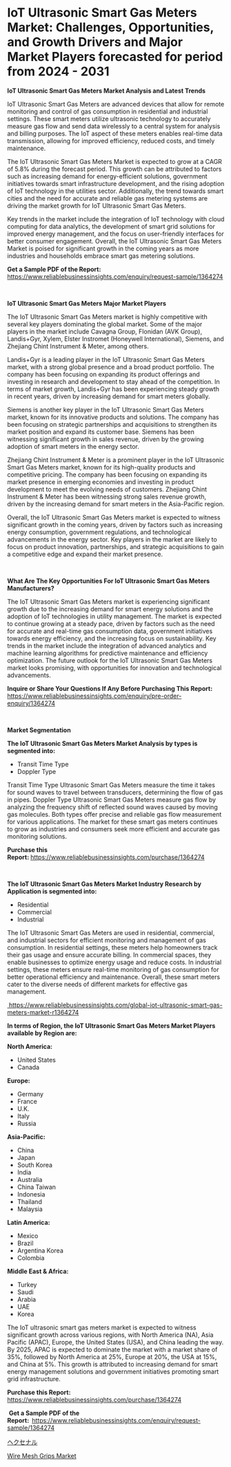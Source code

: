 <p><h1>IoT Ultrasonic Smart Gas Meters Market: Challenges, Opportunities, and Growth Drivers and Major Market Players forecasted for period from 2024 - 2031</h1></p><p><strong>IoT Ultrasonic Smart Gas Meters Market Analysis and Latest Trends</strong></p>
<p><p>IoT Ultrasonic Smart Gas Meters are advanced devices that allow for remote monitoring and control of gas consumption in residential and industrial settings. These smart meters utilize ultrasonic technology to accurately measure gas flow and send data wirelessly to a central system for analysis and billing purposes. The IoT aspect of these meters enables real-time data transmission, allowing for improved efficiency, reduced costs, and timely maintenance.</p><p>The IoT Ultrasonic Smart Gas Meters Market is expected to grow at a CAGR of 5.8% during the forecast period. This growth can be attributed to factors such as increasing demand for energy-efficient solutions, government initiatives towards smart infrastructure development, and the rising adoption of IoT technology in the utilities sector. Additionally, the trend towards smart cities and the need for accurate and reliable gas metering systems are driving the market growth for IoT Ultrasonic Smart Gas Meters.</p><p>Key trends in the market include the integration of IoT technology with cloud computing for data analytics, the development of smart grid solutions for improved energy management, and the focus on user-friendly interfaces for better consumer engagement. Overall, the IoT Ultrasonic Smart Gas Meters Market is poised for significant growth in the coming years as more industries and households embrace smart gas metering solutions.</p></p>
<p><strong>Get a Sample PDF of the Report:&nbsp;</strong> <a href="https://www.reliablebusinessinsights.com/enquiry/request-sample/1364274">https://www.reliablebusinessinsights.com/enquiry/request-sample/1364274</a></p>
<p>&nbsp;</p>
<p><strong>IoT Ultrasonic Smart Gas Meters Major Market Players</strong></p>
<p><p>The IoT Ultrasonic Smart Gas Meters market is highly competitive with several key players dominating the global market. Some of the major players in the market include Cavagna Group, Flonidan (AVK Group), Landis+Gyr, Xylem, Elster Instromet (Honeywell International), Siemens, and Zhejiang Chint Instrument & Meter, among others.</p><p>Landis+Gyr is a leading player in the IoT Ultrasonic Smart Gas Meters market, with a strong global presence and a broad product portfolio. The company has been focusing on expanding its product offerings and investing in research and development to stay ahead of the competition. In terms of market growth, Landis+Gyr has been experiencing steady growth in recent years, driven by increasing demand for smart meters globally.</p><p>Siemens is another key player in the IoT Ultrasonic Smart Gas Meters market, known for its innovative products and solutions. The company has been focusing on strategic partnerships and acquisitions to strengthen its market position and expand its customer base. Siemens has been witnessing significant growth in sales revenue, driven by the growing adoption of smart meters in the energy sector.</p><p>Zhejiang Chint Instrument & Meter is a prominent player in the IoT Ultrasonic Smart Gas Meters market, known for its high-quality products and competitive pricing. The company has been focusing on expanding its market presence in emerging economies and investing in product development to meet the evolving needs of customers. Zhejiang Chint Instrument & Meter has been witnessing strong sales revenue growth, driven by the increasing demand for smart meters in the Asia-Pacific region. </p><p>Overall, the IoT Ultrasonic Smart Gas Meters market is expected to witness significant growth in the coming years, driven by factors such as increasing energy consumption, government regulations, and technological advancements in the energy sector. Key players in the market are likely to focus on product innovation, partnerships, and strategic acquisitions to gain a competitive edge and expand their market presence.</p></p>
<p>&nbsp;</p>
<p><strong>What Are The Key Opportunities For IoT Ultrasonic Smart Gas Meters Manufacturers?</strong></p>
<p><p>The IoT Ultrasonic Smart Gas Meters market is experiencing significant growth due to the increasing demand for smart energy solutions and the adoption of IoT technologies in utility management. The market is expected to continue growing at a steady pace, driven by factors such as the need for accurate and real-time gas consumption data, government initiatives towards energy efficiency, and the increasing focus on sustainability. Key trends in the market include the integration of advanced analytics and machine learning algorithms for predictive maintenance and efficiency optimization. The future outlook for the IoT Ultrasonic Smart Gas Meters market looks promising, with opportunities for innovation and technological advancements.</p></p>
<p><strong>Inquire or Share Your Questions If Any Before Purchasing This Report:</strong> <a href="https://www.reliablebusinessinsights.com/enquiry/pre-order-enquiry/1364274">https://www.reliablebusinessinsights.com/enquiry/pre-order-enquiry/1364274</a></p>
<p>&nbsp;</p>
<p><strong>Market Segmentation</strong></p>
<p><strong>The IoT Ultrasonic Smart Gas Meters Market Analysis by types is segmented into:</strong></p>
<p><ul><li>Transit Time Type</li><li>Doppler Type</li></ul></p>
<p><p>Transit Time Type Ultrasonic Smart Gas Meters measure the time it takes for sound waves to travel between transducers, determining the flow of gas in pipes. Doppler Type Ultrasonic Smart Gas Meters measure gas flow by analyzing the frequency shift of reflected sound waves caused by moving gas molecules. Both types offer precise and reliable gas flow measurement for various applications. The market for these smart gas meters continues to grow as industries and consumers seek more efficient and accurate gas monitoring solutions.</p></p>
<p><strong>Purchase this Report:&nbsp;</strong><a href="https://www.reliablebusinessinsights.com/purchase/1364274">https://www.reliablebusinessinsights.com/purchase/1364274</a></p>
<p>&nbsp;</p>
<p><strong>The IoT Ultrasonic Smart Gas Meters Market Industry Research by Application is segmented into:</strong></p>
<p><ul><li>Residential</li><li>Commercial</li><li>Industrial</li></ul></p>
<p><p>The IoT Ultrasonic Smart Gas Meters are used in residential, commercial, and industrial sectors for efficient monitoring and management of gas consumption. In residential settings, these meters help homeowners track their gas usage and ensure accurate billing. In commercial spaces, they enable businesses to optimize energy usage and reduce costs. In industrial settings, these meters ensure real-time monitoring of gas consumption for better operational efficiency and maintenance. Overall, these smart meters cater to the diverse needs of different markets for effective gas management.</p></p>
<p><a href="https://www.reliablebusinessinsights.com/global-iot-ultrasonic-smart-gas-meters-market-r1364274">&nbsp;https://www.reliablebusinessinsights.com/global-iot-ultrasonic-smart-gas-meters-market-r1364274</a></p>
<p><strong>In terms of Region, the IoT Ultrasonic Smart Gas Meters Market Players available by Region are:</strong></p>
<p>
    <p> <strong> North America: </strong>
        <ul>
            <li>United States</li>
            <li>Canada</li>
        </ul>
        </p> 
    <p> <strong> Europe: </strong>
        <ul>
            <li>Germany</li>
            <li>France</li>
            <li>U.K.</li>
            <li>Italy</li>
            <li>Russia</li>
        </ul>
        </p> 
    <p> <strong> Asia-Pacific: </strong>
        <ul>
            <li>China</li>
            <li>Japan</li>
            <li>South Korea</li>
            <li>India</li>
            <li>Australia</li>
            <li>China Taiwan</li>
            <li>Indonesia</li>
            <li>Thailand</li>
            <li>Malaysia</li>
        </ul>
        </p> 
    <p> <strong> Latin America: </strong>
        <ul>
            <li>Mexico</li>
            <li>Brazil</li>
            <li>Argentina Korea</li>
            <li>Colombia</li>
        </ul>
        </p> 
    <p> <strong> Middle East & Africa: </strong>
        <ul>
            <li>Turkey</li>
            <li>Saudi</li>
            <li>Arabia</li>
            <li>UAE</li>
            <li>Korea</li>
        </ul>
    </p>
    </p>
<p><p>The IoT ultrasonic smart gas meters market is expected to witness significant growth across various regions, with North America (NA), Asia Pacific (APAC), Europe, the United States (USA), and China leading the way. By 2025, APAC is expected to dominate the market with a market share of 35%, followed by North America at 25%, Europe at 20%, the USA at 15%, and China at 5%. This growth is attributed to increasing demand for smart energy management solutions and government initiatives promoting smart grid infrastructure.</p></p>
<p><strong>Purchase this Report: </strong><a href="https://www.reliablebusinessinsights.com/purchase/1364274">https://www.reliablebusinessinsights.com/purchase/1364274</a></p>
<p>&nbsp;<strong>Get a Sample PDF of the Report:&nbsp;&nbsp;</strong><a href="https://www.reliablebusinessinsights.com/enquiry/request-sample/1364274">https://www.reliablebusinessinsights.com/enquiry/request-sample/1364274</a></p>
<p><strong></strong></p>
<p><p><a href="https://github.com/oqxogxyvqe90775/Market-Research-Report-List-2/blob/main/5992178149774.md">ヘクセナル</a></p><p><a href="https://github.com/fkhcgcyl33/Market-Research-Report-List-1/blob/main/wire-mesh-grips-market.md">Wire Mesh Grips Market</a></p></p>